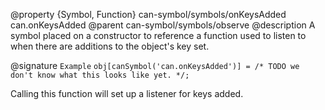@property {Symbol, Function} can-symbol/symbols/onKeysAdded can.onKeysAdded
@parent can-symbol/symbols/observe
@description A symbol placed on a constructor to reference a function used to listen to when there are additions to the object's key set.

@signature `Example` `obj[canSymbol('can.onKeysAdded')] = /* TODO we don't know what this looks like yet. */;`

Calling this function will set up a listener for keys added.
